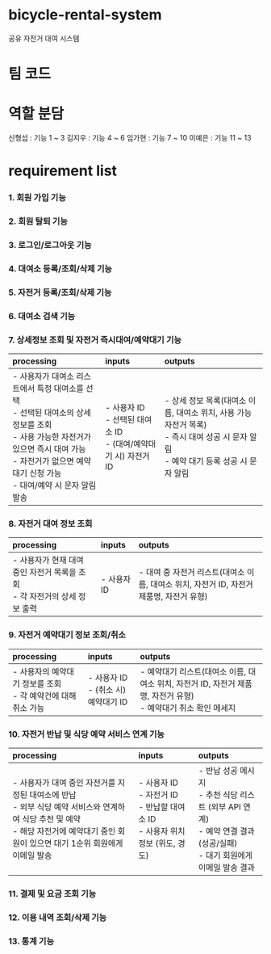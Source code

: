 # bicycle-rental-system

공유 자전거 대여 시스템

# 팀 코드

# 역할 분담

신형섭 : 기능 1 ~ 3
김지우 : 기능 4 ~ 6
임가현 : 기능 7 ~ 10
이예은 : 기능 11 ~ 13

# requirement list

### 1. 회원 가입 기능

### 2. 회원 탈퇴 기능

### 3. 로그인/로그아웃 기능

### 4. 대여소 등록/조회/삭제 기능

### 5. 자전거 등록/조회/삭제 기능

### 6. 대여소 검색 기능

### 7. 상세정보 조회 및 자전거 즉시대여/예약대기 기능

| processing                                                                                                                                                                                                         | inputs                                                                | outputs                                                                                                                                    |
| :----------------------------------------------------------------------------------------------------------------------------------------------------------------------------------------------------------------- | :-------------------------------------------------------------------- | :----------------------------------------------------------------------------------------------------------------------------------------- |
| - 사용자가 대여소 리스트에서 특정 대여소를 선택 <br>- 선택된 대여소의 상세 정보를 조회 <br>- 사용 가능한 자전거가 있으면 즉시 대여 가능 <br>- 자전거가 없으면 예약대기 신청 가능 <br>- 대여/예약 시 문자 알림 발송 | - 사용자 ID <br>- 선택된 대여소 ID <br>- (대여/예약대기 시) 자전거 ID | - 상세 정보 목록(대여소 이름, 대여소 위치, 사용 가능 자전거 목록) <br>- 즉시 대여 성공 시 문자 알림 <br>- 예약 대기 등록 성공 시 문자 알림 |

### 8. 자전거 대여 정보 조회

| processing                                                                    | inputs      | outputs                                                                                  |
| :---------------------------------------------------------------------------- | :---------- | :--------------------------------------------------------------------------------------- |
| - 사용자가 현재 대여 중인 자전거 목록을 조회 <br>- 각 자전거의 상세 정보 출력 | - 사용자 ID | - 대여 중 자전거 리스트(대여소 이름, 대여소 위치, 자전거 ID, 자전거 제품명, 자전거 유형) |

### 9. 자전거 예약대기 정보 조회/취소

| processing                                                       | inputs                                  | outputs                                                                                                            |
| :--------------------------------------------------------------- | :-------------------------------------- | :----------------------------------------------------------------------------------------------------------------- |
| - 사용자의 예약대기 정보를 조회 <br>- 각 예약건에 대해 취소 가능 | - 사용자 ID <br>- (취소 시) 예약대기 ID | - 예약대기 리스트(대여소 이름, 대여소 위치, 자전거 ID, 자전거 제품명, 자전거 유형) <br>- 예약대기 취소 확인 메세지 |

### 10. 자전거 반납 및 식당 예약 서비스 연계 기능

| processing                                                                                                                                                                                | inputs                                                                              | outputs                                                                                                                      |
| :---------------------------------------------------------------------------------------------------------------------------------------------------------------------------------------- | :---------------------------------------------------------------------------------- | :--------------------------------------------------------------------------------------------------------------------------- |
| - 사용자가 대여 중인 자전거를 지정된 대여소에 반납<br>- 외부 식당 예약 서비스와 연계하여 식당 추천 및 예약<br>- 해당 자전거에 예약대기 중인 회원이 있으면 대기 1순위 회원에게 이메일 발송 | - 사용자 ID<br>- 자전거 ID<br>- 반납할 대여소 ID<br>- 사용자 위치 정보 (위도, 경도) | - 반납 성공 메시지<br>- 추천 식당 리스트 (외부 API 연계)<br>- 예약 연결 결과 (성공/실패)<br>- 대기 회원에게 이메일 발송 결과 |

### 11. 결제 및 요금 조회 기능

### 12. 이용 내역 조회/삭제 기능

### 13. 통계 기능
